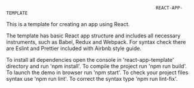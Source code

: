                                                             REACT-APP-TEMPLATE

This is a template for creating an app using React.

The template has basic React app structure and includes all necessary instruments, such as Babel, Redux and Webpack. 
For syntax check there are Eslint and Prettier included with Airbnb style guide. 

To install all dependencies open the console in 'react-app-template' directory 
and run 'npm install'.
To compile the project run 'npm run build'.
To launch the demo in browser run 'npm start'.
To check your project files syntax use 'npm run lint'.
To correct the syntax type 'npm run lint-fix'.
